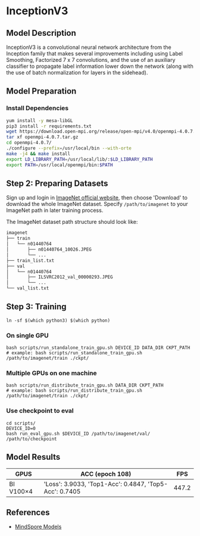 # InceptionV3

## Model Description
InceptionV3 is a convolutional neural network architecture from the Inception family that makes several improvements including using Label Smoothing, Factorized 7 x 7 convolutions, and the use of an auxiliary classifier to propagate label information lower down the network (along with the use of batch normalization for layers in the sidehead).

## Model Preparation

### Install Dependencies

```bash
yum install -y mesa-libGL
pip3 install -r requirements.txt
wget https://download.open-mpi.org/release/open-mpi/v4.0/openmpi-4.0.7.tar.gz
tar xf openmpi-4.0.7.tar.gz
cd openmpi-4.0.7/
./configure --prefix=/usr/local/bin --with-orte
make -j4 && make install
export LD_LIBRARY_PATH=/usr/local/lib/:$LD_LIBRARY_PATH
export PATH=/usr/local/openmpi/bin:$PATH
```

## Step 2: Preparing Datasets
Sign up and login in [ImageNet official website](https://www.image-net.org/index.php), then choose 'Download' to download the whole ImageNet dataset. Specify `/path/to/imagenet` to your ImageNet path in later training process.

The ImageNet dataset path structure should look like:

```bash
imagenet
├── train
│   └── n01440764
│       ├── n01440764_10026.JPEG
│       └── ...
├── train_list.txt
├── val
│   └── n01440764
│       ├── ILSVRC2012_val_00000293.JPEG
│       └── ...
└── val_list.txt
```


## Step 3: Training
```shell
ln -sf $(which python3) $(which python)
```

### On single GPU
```shell
bash scripts/run_standalone_train_gpu.sh DEVICE_ID DATA_DIR CKPT_PATH
# example: bash scripts/run_standalone_train_gpu.sh /path/to/imagenet/train ./ckpt/ 
```

### Multiple GPUs on one machine
```shell
bash scripts/run_distribute_train_gpu.sh DATA_DIR CKPT_PATH
# example: bash scripts/run_distribute_train_gpu.sh /path/to/imagenet/train ./ckpt/ 
```

### Use checkpoint to eval
```shell
cd scripts/
DEVICE_ID=0
bash run_eval_gpu.sh $DEVICE_ID /path/to/imagenet/val/ /path/to/checkpoint
```

## Model Results
| GPUS      |    ACC (epoch 108) | FPS |
| ----------| --------------------------| ----- | 
| BI V100×4 | 'Loss': 3.9033, 'Top1-Acc': 0.4847, 'Top5-Acc': 0.7405 | 447.2 |


## References
- [MindSpore Models](https://gitee.com/mindspore/models/tree/master/official/)